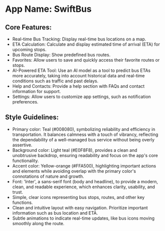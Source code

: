# **App Name**: SwiftBus

## Core Features:

- Real-time Bus Tracking: Display real-time bus locations on a map.
- ETA Calculation: Calculate and display estimated time of arrival (ETA) for upcoming stops.
- Bus Route Display: Show predefined bus routes.
- Favorites: Allow users to save and quickly access their favorite routes or stops.
- AI-Powered ETA Tool: Use an AI model as a tool to predict bus ETAs more accurately, taking into account historical data and real-time conditions such as traffic and past delays.
- Help and Contacts: Provide a help section with FAQs and contact information for support.
- Settings: Allow users to customize app settings, such as notification preferences.

## Style Guidelines:

- Primary color: Teal (#008080), symbolizing reliability and efficiency in transportation. It balances calmness with a touch of vibrancy, reflecting the dependability of a well-managed bus service without being overly assertive.
- Background color: Light teal (#E0F8F8), provides a clean and unobtrusive backdrop, ensuring readability and focus on the app's core functionality.
- Accent color: Yellow-orange (#FFA500), highlighting important actions and elements while avoiding overlap with the primary color's connotations of nature and growth.
- Font: 'Inter', a sans-serif font (body and headline), to provide a modern, clean, and readable experience, which enhances clarity, usability, and trust.
- Simple, clear icons representing bus stops, routes, and other key functions.
- Clean and intuitive layout with easy navigation. Prioritize important information such as bus location and ETA.
- Subtle animations to indicate real-time updates, like bus icons moving smoothly along the route.